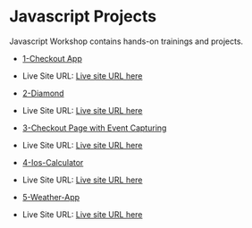 # Javascript Projects

Javascript Workshop contains hands-on trainings and projects.

- [1-Checkout App](./1-Checkout_page/README.md)

- Live Site URL: [Live site URL here](https://alpsabre.github.io/Front-End-Projects/JS/1-Checkout_page/)

- [2-Diamond](./2-Diamond/README.md)

- Live Site URL: [Live site URL here](https://alpsabre.github.io/Front-End-Projects/JS/2-Diamond/)

- [3-Checkout Page with Event Capturing](./3-Checkout_page_with_event_capturing/README.md)

- Live Site URL: [Live site URL here](https://alpsabre.github.io/Front-End-Projects/JS/3-Checkout_page_with_event_capturing/)

- [4-Ios-Calculator](./4-Ios-Calculator/README.md)

- Live Site URL: [Live site URL here](https://alpsabre.github.io/Front-End-Projects/JS/4-Ios-Calculator/)

- [5-Weather-App](./5-Weather-App/README.md)

- Live Site URL: [Live site URL here](https://alpsabre.github.io/Front-End-Projects/JS/5-Weather-App/)




